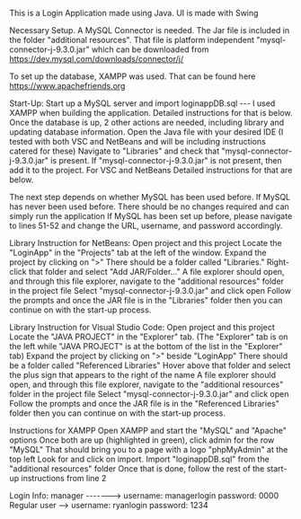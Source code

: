 This is a Login Application made using Java. 
UI is made with Swing 

Necessary Setup. 
  A MySQL Connector is needed. The Jar file is included in the folder "additional resources". That file is platform independent "mysql-connector-j-9.3.0.jar" 
  which can be downloaded from    https://dev.mysql.com/downloads/connector/j/

  To set up the database, XAMPP was used. That can be found here 
  https://www.apachefriends.org

Start-Up:
  Start up a MySQL server and import loginappDB.sql --- I used XAMPP when building the application. Detailed instructions for that is below. 
  Once the database is up, 2 other actions are needed, including library and updating database information. 
  Open the Java file with your desired IDE (I tested with both VSC and NetBeans and will be including instructions catered for these)
  Navigate to "Libraries" and check that "mysql-connector-j-9.3.0.jar" is present. 
      If "mysql-connector-j-9.3.0.jar" is not present, then add it to the project. For VSC and NetBeans Detailed instructions for that are below.
      
  The next step depends on whether MySQL has been used before. If MySQL has never been used before. There should be no changes required and can simply run the application 
  If MySQL has been set up before, please navigate to lines 51-52 and change the URL, username, and password accordingly. 

Library Instruction for NetBeans: 
  Open project and this project
  Locate the "LoginApp" in the "Projects" tab at the left of the window. 
  Expand the project by clicking on ">" 
  There should be a folder called "Libraries." 
  Right-click that folder and select "Add JAR/Folder..." 
  A file explorer should open, and through this file explorer, navigate to the "additional resources" folder in the project file 
  Select "mysql-connector-j-9.3.0.jar" and click open 
  Follow the prompts and once the JAR file is in the "Libraries" folder then you can continue on with the start-up process. 

Library Instruction for Visual Studio Code:
  Open project and this project
  Locate the "JAVA PROJECT" in the "Explorer" tab. (The "Explorer" tab is on the left while "JAVA PROJECT" is at the bottom of the list in the "Explorer" tab) 
  Expand the project by clicking on ">" beside "LoginApp"
  There should be a folder called "Referenced Libraries" 
  Hover above that folder and select the plus sign that appears to the right of the name 
  A file explorer should open, and through this file explorer, navigate to the "additional resources" folder in the project file 
  Select "mysql-connector-j-9.3.0.jar" and click open 
  Follow the prompts and once the JAR file is in the "Referenced Libraries" folder then you can continue on with the start-up process.
  
Instructions for XAMPP
  Open XAMPP and start the "MySQL" and "Apache" options 
  Once both are up (highlighted in green), click admin for the row "MySQL"
  That should bring you to a page with a logo "phpMyAdmin" at the top left 
  Look for and click on import. 
  Import "loginappDB.sql" from the "additional resources" folder
  Once that is done, follow the rest of the start-up instructions from line 2

Login Info:
  manager  -------> username: managerlogin
                    password: 0000
  Regular user  --> username: ryanlogin
                    password: 1234
